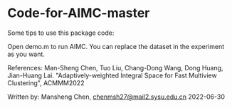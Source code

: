 # Code-for-AIMC-master
Some tips to use this package code:

Open demo.m to run AIMC. You can replace the dataset in the experiment as you want.

References:
Man-Sheng Chen, Tuo Liu, Chang-Dong Wang, Dong Huang, Jian-Huang Lai. "Adaptively-weighted Integral Space for Fast Multiview Clustering", ACMMM2022

Written by: Mansheng Chen, chenmsh27@mail2.sysu.edu.cn
 2022-06-30
